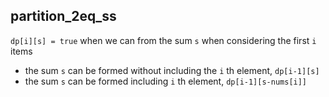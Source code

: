 ## partition_2eq_ss
`dp[i][s] = true` when we can from the sum `s` when considering the first `i` items

- the sum `s` can be formed without including the `i` th element, `dp[i-1][s]`
- the sum `s` can be formed including `i` th element, `dp[i-1][s-nums[i]]`
